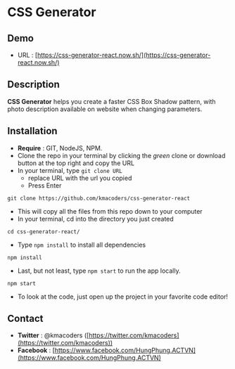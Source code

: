 # CSS Generator

## Demo
- URL : [https://css-generator-react.now.sh/](https://css-generator-react.now.sh/)

## Description
**CSS Generator** helps you create a faster CSS Box Shadow pattern, with photo description available on website when changing parameters.

## Installation
- **Require** : GIT, NodeJS, NPM.
- Clone the repo in your terminal by clicking the _green_ clone or download button at the top right and copy the URL 
- In your terminal, type ```git clone URL```
  - replace URL with the url you copied
  - Press Enter
```
git clone https://github.com/kmacoders/css-generator-react
```
- This will copy all the files from this repo down to your computer
- In your terminal, cd into the directory you just created
```
cd css-generator-react/
```
- Type ```npm install``` to install all dependencies
```
npm install
```

- Last, but not least, type ```npm start``` to run the app locally.
```
npm start
```
- To look at the code, just open up the project in your favorite code editor!

## Contact

 - **Twitter** : @kmacoders ([https://twitter.com/kmacoders](https://twitter.com/kmacoders))
 - **Facebook** : [https://www.facebook.com/HungPhung.ACTVN](https://www.facebook.com/HungPhung.ACTVN)
